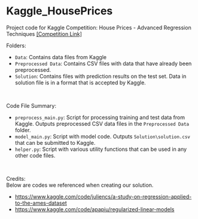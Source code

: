 # Kaggle_HousePrices
Project code for Kaggle Competition: House Prices - Advanced Regression Techniques [\[Competition Link\]](https://www.kaggle.com/competitions/house-prices-advanced-regression-techniques)


Folders:
* ```Data```: Contains data files from Kaggle
* ```Preprocessed Data```: Contains CSV files with data that have already been preprocessed.
* ```Solution```: Contains files with prediction results on the test set. Data in solution file is in a format that is accepted by Kaggle.
<br>

Code File Summary:
* ```preprocess_main.py```: Script for processing training and test data from Kaggle. Outputs preprocessed CSV data files in the ```Preprocessed Data``` folder.
* ```model_main.py```: Script with model code. Outputs ```Solution\solution.csv``` that can be submitted to Kaggle.
* ```helper.py```: Script with various utility functions that can be used in any other code files.
<br>

Credits: <br>
Below are codes we referenced when creating our solution.
* <https://www.kaggle.com/code/juliencs/a-study-on-regression-applied-to-the-ames-dataset>
* <https://www.kaggle.com/code/apapiu/regularized-linear-models>

